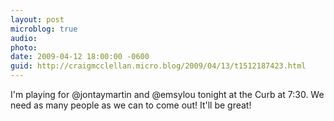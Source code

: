 ```yaml
---
layout: post
microblog: true
audio: 
photo: 
date: 2009-04-12 18:00:00 -0600
guid: http://craigmcclellan.micro.blog/2009/04/13/t1512187423.html
---
```

I'm playing for @jontaymartin and @emsylou tonight at the Curb at 7:30.  We need as many people as we can to come out!  It'll be great!
